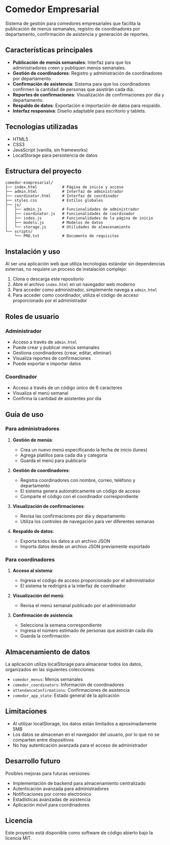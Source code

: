 # Comedor Empresarial

Sistema de gestión para comedores empresariales que facilita la publicación de menús semanales, registro de coordinadores por departamento, confirmación de asistencia y generación de reportes.

## Características principales

- **Publicación de menús semanales**: Interfaz para que los administradores creen y publiquen menús semanales.
- **Gestión de coordinadores**: Registro y administración de coordinadores por departamento.
- **Confirmación de asistencia**: Sistema para que los coordinadores confirmen la cantidad de personas que asistirán cada día.
- **Reportes de confirmaciones**: Visualización de confirmaciones por día y departamento.
- **Respaldo de datos**: Exportación e importación de datos para respaldo.
- **Interfaz responsiva**: Diseño adaptable para escritorio y tablets.

## Tecnologías utilizadas

- HTML5
- CSS3
- JavaScript (vanilla, sin frameworks)
- LocalStorage para persistencia de datos

## Estructura del proyecto

```
comedor-esmpresarial/
├── index.html           # Página de inicio y acceso
├── admin.html           # Interfaz de administrador
├── coordinator.html     # Interfaz de coordinador
├── styles.css           # Estilos globales
├── js/
│   ├── admin.js         # Funcionalidades de administrador
│   ├── coordinator.js   # Funcionalidades de coordinador
│   ├── index.js         # Funcionalidades de la página de inicio
│   ├── models.js        # Modelos de datos
│   └── storage.js       # Utilidades de almacenamiento
└── scripts/
    └── PRD.txt          # Documento de requisitos
```

## Instalación y uso

Al ser una aplicación web que utiliza tecnologías estándar sin dependencias externas, no requiere un proceso de instalación complejo:

1. Clona o descarga este repositorio
2. Abre el archivo `index.html` en un navegador web moderno
3. Para acceder como administrador, simplemente navega a `admin.html`
4. Para acceder como coordinador, utiliza el código de acceso proporcionado por el administrador

## Roles de usuario

### Administrador

- Acceso a través de `admin.html`
- Puede crear y publicar menús semanales
- Gestiona coordinadores (crear, editar, eliminar)
- Visualiza reportes de confirmaciones
- Puede exportar e importar datos

### Coordinador

- Acceso a través de un código único de 6 caracteres
- Visualiza el menú semanal
- Confirma la cantidad de asistentes por día

## Guía de uso

### Para administradores

1. **Gestión de menús**:
   - Crea un nuevo menú especificando la fecha de inicio (lunes)
   - Agrega platillos para cada día y categoría
   - Guarda el menú para publicarlo

2. **Gestión de coordinadores**:
   - Registra coordinadores con nombre, correo, teléfono y departamento
   - El sistema genera automáticamente un código de acceso
   - Comparte el código con el coordinador correspondiente

3. **Visualización de confirmaciones**:
   - Revisa las confirmaciones por día y departamento
   - Utiliza los controles de navegación para ver diferentes semanas

4. **Respaldo de datos**:
   - Exporta todos los datos a un archivo JSON
   - Importa datos desde un archivo JSON previamente exportado

### Para coordinadores

1. **Acceso al sistema**:
   - Ingresa el código de acceso proporcionado por el administrador
   - El sistema te redirigirá a la interfaz de coordinador

2. **Visualización del menú**:
   - Revisa el menú semanal publicado por el administrador

3. **Confirmación de asistencia**:
   - Selecciona la semana correspondiente
   - Ingresa el número estimado de personas que asistirán cada día
   - Guarda la confirmación

## Almacenamiento de datos

La aplicación utiliza localStorage para almacenar todos los datos, organizados en las siguientes colecciones:

- `comedor_menus`: Menús semanales
- `comedor_coordinators`: Información de coordinadores
- `attendanceConfirmations`: Confirmaciones de asistencia
- `comedor_app_state`: Estado general de la aplicación

## Limitaciones

- Al utilizar localStorage, los datos están limitados a aproximadamente 5MB
- Los datos se almacenan en el navegador del usuario, por lo que no se comparten entre dispositivos
- No hay autenticación avanzada para el acceso de administrador

## Desarrollo futuro

Posibles mejoras para futuras versiones:

- Implementación de backend para almacenamiento centralizado
- Autenticación avanzada para administradores
- Notificaciones por correo electrónico
- Estadísticas avanzadas de asistencia
- Aplicación móvil para coordinadores

## Licencia

Este proyecto está disponible como software de código abierto bajo la licencia MIT.
